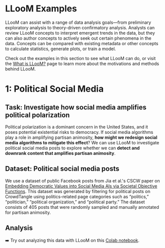 # LLooM Examples

LLooM can assist with a range of data analysis goals—from preliminary exploratory analysis to theory-driven confirmatory analysis. Analysts can review LLooM concepts to interpret emergent trends in the data, but they can also author concepts to actively seek out certain phenomena in the data. Concepts can be compared with existing metadata or other concepts to calculate statistics, generate plots, or train a model.

Check out the examples in this section to see what LLooM can do, or visit the [What is LLooM?](/about/index.html) page to learn more about the motivations and methods behind LLooM.

# 1: Political Social Media

<DemoLayout curDataset="Political social media" />

## Task: Investigate how social media amplifies political polarization
Political polarization is a dominant concern in the United States, and it poses potential existential risks to democracy. If social media algorithms play a role in amplifying partisan animosity, **how might we redesign social media algorithms to mitigate this effect**? We can use LLooM to investigate political social media posts to explore whether we can **detect and downrank content that amplifies partisan animosity**.

## Dataset: Political social media posts
We use a dataset of public Facebook posts from Jia et al.'s CSCW paper on [Embedding Democratic Values into Social Media AIs via Societal Objective Functions](https://arxiv.org/abs/2307.13912). This dataset was generated by filtering for political posts on CrowdTangle using politics-related page categories such as “politics,” “politician,” “political organization,” and “political party.” The dataset consists of 405 posts that were randomly sampled and manually annotated for partisan animosity.

## Analysis
:arrow_right: Try out analyzing this data with LLooM on this [Colab notebook]().
